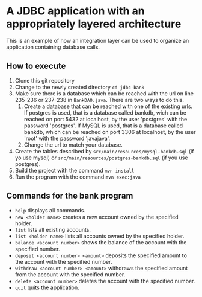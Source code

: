 # A JDBC application with an appropriately layered architecture

This is an example of how an integration layer can be used to organize an application containing database calls.

## How to execute

1. Clone this git repository
1. Change to the newly created directory `cd jdbc-bank`
1. Make sure there is a database which can be reached with the url on line 235-236 or 237-238 in `BankDAO.java`. There are two ways to do this.
   1. Create a database that can be reached with one of the existing urls. If
      postgres is used, that is a database called bankdb, wich can be
      reached on port 5432 at localhost, by the user 'postgres' with the
      password 'postgres'. If MySQL is used, that is a database called
      bankdb, which can be reached on port 3306 at localhost, by the user
      'root' with the password 'javajava'.
   1. Change the url to match your database.
1. Create the tables described by `src/main/resources/mysql-bankdb.sql` (if yo use mysql) or `src/main/resources/postgres-bankdb.sql` (if you use postgres).
1. Build the project with the command `mvn install`
1. Run the program with the command `mvn exec:java`

## Commands for the bank program

* `help` displays all commands.
* `new <holder name>` creates a new account owned by the specified holder.
* `list` lists all existing accounts.
* `list <holder name>` lists all accounts owned by the specified holder.
* `balance <account number>` shows the balance of the account with the specified number.
* `deposit <account number> <amount>` deposits the specified amount to the account with the specified number.
* `withdraw <account number> <amount>` withdraws the specified amount from the account with the specified number.
* `delete <account number>` deletes the account with the specified number.
* `quit` quits the application.
